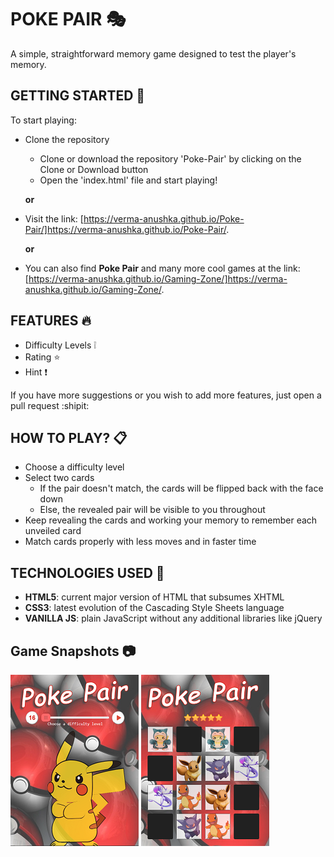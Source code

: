 # POKE PAIR :performing_arts:
A simple, straightforward memory game designed to test the player's memory.

## GETTING STARTED :pencil:
To start playing:
  - Clone the repository 
    - Clone or download the repository 'Poke-Pair' by clicking on the Clone or Download button
    - Open the 'index.html' file and start playing!
    
    **or**

  - Visit the link: [https://verma-anushka.github.io/Poke-Pair/]https://verma-anushka.github.io/Poke-Pair/.

    **or**
  
- You can also find **Poke Pair** and many more cool games at the link:
  [https://verma-anushka.github.io/Gaming-Zone/]https://verma-anushka.github.io/Gaming-Zone/.


## FEATURES :fire:
- Difficulty Levels :grey_exclamation:
- Rating :star:	
- Hint :heavy_exclamation_mark:

If you have more suggestions or you wish to add more features, just open a pull request :shipit:

## HOW TO PLAY? :clipboard:
- Choose a difficulty level
- Select two cards
  - If the pair doesn't match, the cards will be flipped back with the face down
  - Else, the revealed pair will be visible to you throughout
- Keep revealing the cards and working your memory to remember each unveiled card
- Match cards properly with less moves and in faster time

## TECHNOLOGIES USED :speech_balloon:
- **HTML5**: current major version of HTML that subsumes XHTML
- **CSS3**: latest evolution of the Cascading Style Sheets language 
- **VANILLA JS**: plain JavaScript without any additional libraries like jQuery


## Game Snapshots :camera:
![Poke Pair](/img/pokePair1.png)
![Poke Pair](/img/pokePair2.png)

